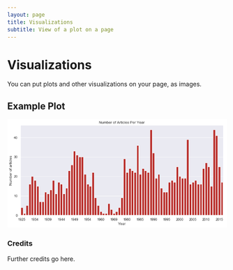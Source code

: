 ```yaml
---
layout: page
title: Visualizations
subtitle: View of a plot on a page
---
```


# Visualizations
You can put plots and other visualizations on your page, as images. 

## Example Plot

![Plot of articles per year](/img/output.png)

### Credits
Further credits go here. 
